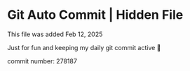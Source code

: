 # Git Auto Commit | Hidden File

This file was added Feb 12, 2025

Just for fun and keeping my daily git commit active 🤪

commit number: 278187
